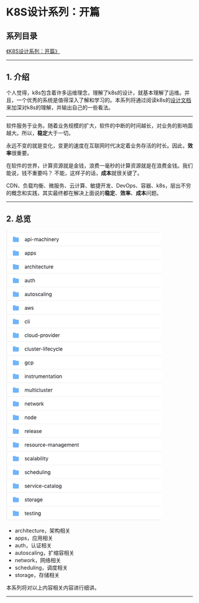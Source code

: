 # K8S设计系列：开篇


## 系列目录

[《K8S设计系列：开篇》](../k8s_design)

***

## 1. 介绍

个人觉得，k8s包含着许多运维理念，理解了k8s的设计，就基本理解了运维。并且，一个优秀的系统是值得深入了解和学习的。本系列将通过阅读k8s的[设计文档](https://github.com/kubernetes/community/tree/master/contributors/design-proposals)来加深对k8s的理解，并输出自己的一些看法。

***

软件服务于业务。随着业务规模的扩大，软件的中断的时间越长，对业务的影响面越大。所以，**稳定**大于一切。

永远不变的就是变化，变更的速度在互联网时代决定着业务存活的时长。因此，**效率**很重要。

在软件的世界，计算资源就是金钱，浪费一毫秒的计算资源就是在浪费金钱。我们能说，钱不重要吗？ 不能，这样子的话，**成本**就很关键了。

CDN、负载均衡、微服务、云计算、敏捷开发、DevOps、容器、k8s，层出不穷的概念和实践，其实最终都在解决上面说的**稳定**、**效率**、**成本**问题。

***

## 2. 总览

![](dir-overview.jpg)

* architecture，架构相关
* apps，应用相关
* auth，认证相关
* autoscaling，扩缩容相关
* network，网络相关
* scheduling，调度相关
* storage，存储相关

本系列将对以上内容相关内容进行细讲。

***


